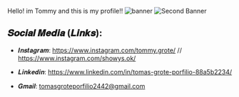 Hello! im Tommy and this is my profile!!
![banner](https://user-images.githubusercontent.com/101755719/159600332-5d84c428-0175-4f5b-8dbf-cefa77b47f47.png)
![Second Banner](https://user-images.githubusercontent.com/101755719/159600324-3c07c1d6-d9e1-4fe0-a1ed-a97a962009bd.png)

## 𝑺𝒐𝒄𝒊𝒂𝒍 𝑴𝒆𝒅𝒊𝒂 (𝑳𝒊𝒏𝒌𝒔):
- 𝑰𝒏𝒔𝒕𝒂𝒈𝒓𝒂𝒎: https://www.instagram.com/tommy.grote/  //  https://www.instagram.com/showys.ok/
  
- 𝑳𝒊𝒏𝒌𝒆𝒅𝒊𝒏: https://www.linkedin.com/in/tomas-grote-porfilio-88a5b2234/
  
- 𝑮𝒎𝒂𝒊𝒍: tomasgroteporfilio2442@gmail.com





<!--
**TommyGrote/TommyGrote** is a ✨ _special_ ✨ repository because its `README.md` (this file) appears on your GitHub profile.

Here are some ideas to get you started:

- 🔭 I’m currently working on ...
- 🌱 I’m currently learning ...
- 👯 I’m looking to collaborate on ...
- 🤔 I’m looking for help with ...
- 💬 Ask me about ...
- 📫 How to reach me: ...
- 😄 Pronouns: ...
- ⚡ Fun fact: ...
-->
